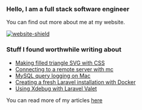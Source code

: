 ### Hello, I am a full stack software engineer

You can find out more about me at my website.

[![website-shield](https://img.shields.io/website?url=http%3A%2F%2Fac93.uk)](https://ac93.uk)

### Stuff I found worthwhile writing about

<!-- BLOG-POST-LIST:START -->
- [Making filled triangle SVG with CSS](https://ac93.uk/articles/filled-svg-css-chevrons/)
- [Connecting to a remote server with mc](https://ac93.uk/articles/mc-remote-server-cli-ni/)
- [MySQL query logging on Mac](https://ac93.uk/articles/mysql-query-logging-on-mac/)
- [Creating a fresh Laravel installation with Docker](https://ac93.uk/articles/make-a-new-laravel-development-repo-with-docker/)
- [Using Xdebug with Laravel Valet](https://ac93.uk/articles/valet-xdebug/)
<!-- BLOG-POST-LIST:END -->

You can read more of my articles [here](https://ac93.uk/articles)
